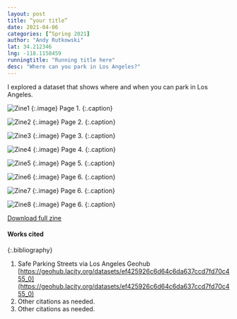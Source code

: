 ```yaml
---
layout: post
title: “your title”
date: 2021-04-06
categories: [“Spring 2021]
author: "Andy Rutkowski"
lat: 34.212346
lng: -118.1158459
runningtitle: "Running title here"
desc: "Where can you park in Los Angeles?"
---
```

I explored a dataset that shows where and when you can park in Los Angeles. 


![Zine1](images/safeparking1.png)
   {:.image}
Page 1.
   {:.caption}
 
![Zine2](images/Safeparking2.png)
   {:.image}
 Page 2.
   {:.caption}
   
   ![Zine3](images/Safeparking3.png)
   {:.image}
Page 3.
   {:.caption}
   
 ![Zine4](images/safeparking4.png)
   {:.image}
Page 4.
   {:.caption}
   
 ![Zine5](images/safeparking5.png)
   {:.image}
Page 5.
   {:.caption}
   
 ![Zine6](images/safeparking6.png)
   {:.image}
Page 6.
   {:.caption}
   
  ![Zine7](images/safeparking7.png)
   {:.image}
Page 6.
   {:.caption}
   
  ![Zine8](images/safeparking8.png)
   {:.image}
Page 6.
   {:.caption}
 
[Download full zine](https://github.com/visualizela/imagesLA/blob/master/images/SafeParkingLA_fullzine.pdf)

#### Works cited

{:.bibliography}
1. Safe Parking Streets via Los Angeles Geohub [https://geohub.lacity.org/datasets/ef425926c6d64c6da637ccd7fd70c455_0](https://geohub.lacity.org/datasets/ef425926c6d64c6da637ccd7fd70c455_0)
2. Other citations as needed.
3. Other citations as needed.
